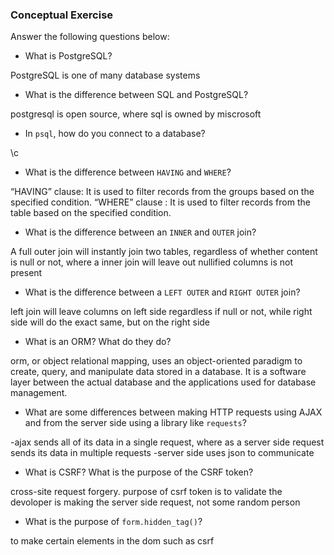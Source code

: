 ### Conceptual Exercise

Answer the following questions below:

- What is PostgreSQL?

PostgreSQL is one of many database systems

- What is the difference between SQL and PostgreSQL?

postgresql is open source, where sql is owned by miscrosoft 

- In `psql`, how do you connect to a database?

\c

- What is the difference between `HAVING` and `WHERE`?

 “HAVING” clause: It is used to filter records from the groups based on the specified condition. “WHERE” clause : It is used to filter records from the table based on the specified condition.

- What is the difference between an `INNER` and `OUTER` join?

A full outer join will instantly join two tables, regardless of whether content is null or not, where a inner join will leave out nullified columns is not present 

- What is the difference between a `LEFT OUTER` and `RIGHT OUTER` join?

left join will leave columns on left side regardless if null or not, while right side will do the exact same, but on the right side 

- What is an ORM? What do they do?

orm, or object relational mapping, uses an object-oriented paradigm to create, query, and manipulate data stored in a database. It is a software layer between the actual database and the applications used for database management.

- What are some differences between making HTTP requests using AJAX 
  and from the server side using a library like `requests`?

-ajax sends all of its data in a single request, where as a server side request sends its data in multiple requests 
-server side uses json to communicate 

- What is CSRF? What is the purpose of the CSRF token?

cross-site request forgery. purpose of csrf token is to validate the devoloper is making the server side request, not some random person 

- What is the purpose of `form.hidden_tag()`?

to make certain elements in the dom such as csrf
